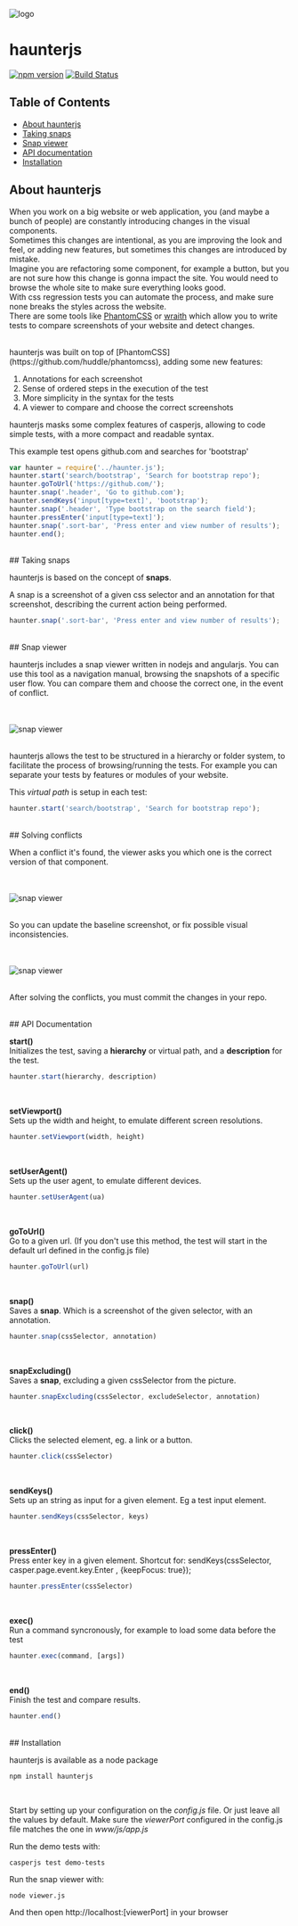 ![logo](http://rubentd.com/haunterjs/img/icon.png "logo") 
# haunterjs
[![npm version](https://badge.fury.io/js/haunterjs.svg)](http://badge.fury.io/js/haunterjs) [![Build Status](https://travis-ci.org/rubentd/haunterjs.svg)](https://travis-ci.org/rubentd/haunterjs)

## Table of Contents
* [About haunterjs](#about-haunterjs)
* [Taking snaps](#taking-snaps)
* [Snap viewer](#snap-viewdeving-conflicts)
* [API documentation](#api-documentation)
* [Installation](#installation)


## About haunterjs
When you work on a big website or web application, you (and maybe a bunch of people) are constantly introducing changes in the visual components.  
Sometimes this changes are intentional, as you are improving the look and feel, or adding new features, but sometimes this changes are introduced by mistake.   
Imagine you are refactoring some component, for example a button, but you are not sure how this change is gonna impact the site. You would need to browse the whole site to make sure everything looks good.  
With css regression tests you can automate the process, and make sure none breaks the styles across the website.
<br>
There are some tools like [PhantomCSS](https://github.com/huddle/phantomcss) 
or [wraith](https://github.com/BBC-News/wraith) 
which allow you to write tests to compare screenshots of your website and detect changes.
  
<br>
haunterjs was built on top of [PhantomCSS](https://github.com/huddle/phantomcss), 
adding some new features:

1. Annotations for each screenshot
2. Sense of ordered steps in the execution of the test
3. More simplicity in the syntax for the tests
4. A viewer to compare and choose the correct screenshots


haunterjs masks some complex features of casperjs, allowing to code simple tests, with a more compact and readable syntax.

This example test opens github.com and searches for 'bootstrap'

```javascript
var haunter = require('../haunter.js');
haunter.start('search/bootstrap', 'Search for bootstrap repo');
haunter.goToUrl('https://github.com/');
haunter.snap('.header', 'Go to github.com');
haunter.sendKeys('input[type=text]', 'bootstrap');
haunter.snap('.header', 'Type bootstrap on the search field');
haunter.pressEnter('input[type=text]');
haunter.snap('.sort-bar', 'Press enter and view number of results');
haunter.end();
```

<br>
## Taking snaps

haunterjs is based on the concept of **snaps**.

A snap is a screenshot of a given css selector and an annotation for that screenshot, describing the current action being performed. 

```javascript
haunter.snap('.sort-bar', 'Press enter and view number of results');
```

<br>
## Snap viewer

haunterjs includes a snap viewer written in nodejs and angularjs. You can use this tool as a navigation manual, browsing the snapshots of a specific user flow. You can compare them and choose the correct one, in the event of conflict.

<br><br>
![snap viewer](http://rubentd.com/haunterjs/img/viewer-index.png "snap viewer")
<br><br>

haunterjs allows the test to be structured in a hierarchy or folder system, to facilitate the process of browsing/running the tests.
For example you can separate your tests by features or modules of your website.

This *virtual path* is setup in each test:

```javascript
haunter.start('search/bootstrap', 'Search for bootstrap repo');
```

<br>
## Solving conflicts

When a conflict it's found, the viewer asks you which one is the correct version of that component.

<br><br>
![snap viewer](http://rubentd.com/haunterjs/img/conflict.gif "snap viewer")
<br><br>

So you can update the baseline screenshot, or fix possible visual inconsistencies.

<br><br>
![snap viewer](http://rubentd.com/haunterjs/img/choose-correct.png "snap viewer")
<br><br>

After solving the conflicts, you must commit the changes in your repo.


<br>
## API Documentation

**start()**  
Initializes the test, saving a **hierarchy** or virtual path, and a **description** for the test.
```javascript
haunter.start(hierarchy, description)
```
<br>

**setViewport()**  
Sets up the width and height, to emulate different screen resolutions.
```javascript
haunter.setViewport(width, height)
```
<br>

**setUserAgent()**  
Sets up the user agent, to emulate different devices.
```javascript
haunter.setUserAgent(ua)
```
<br>

**goToUrl()**  
Go to a given url. (If you don't use this method, the test will start in the default url defined in the config.js file)
```javascript
haunter.goToUrl(url)
```
<br>

**snap()**  
Saves a **snap**. Which is a screenshot of the given selector, with an annotation.
```javascript
haunter.snap(cssSelector, annotation)
```
<br>

**snapExcluding()**  
Saves a **snap**, excluding a given cssSelector from the picture.
```javascript
haunter.snapExcluding(cssSelector, excludeSelector, annotation)
```
<br>

**click()**  
Clicks the selected element, eg. a link or a button.
```javascript
haunter.click(cssSelector)
```
<br>

**sendKeys()**  
Sets up an string as input for a given element. Eg a test input element.
```javascript
haunter.sendKeys(cssSelector, keys)
```
<br>

**pressEnter()**  
Press enter key in a given element.  Shortcut for:   sendKeys(cssSelector, casper.page.event.key.Enter , {keepFocus: true});
```javascript
haunter.pressEnter(cssSelector)
```
<br>

**exec()**  
Run a command syncronously, for example to load some data before the test
```javascript
haunter.exec(command, [args])
```
<br>

**end()**  
Finish the test and compare results.
```javascript
haunter.end()
```


<br>
## Installation

haunterjs is available as a node package

```
npm install haunterjs
```
<br>

Start by setting up your configuration on the *config.js* file. Or just leave all the values by default.
Make sure the *viewerPort* configured in the config.js file matches the one in *www/js/app.js*

Run the demo tests with:
```
casperjs test demo-tests
```

Run the snap viewer with: 
```
node viewer.js
```
And then open http://localhost:[viewerPort] in your browser
